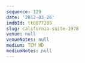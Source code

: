 ```yaml
---
sequence: 129
date: '2012-03-26'
imdbId: tt0077289
slug: california-suite-1978
venue: null
venueNotes: null
medium: TCM HD
mediumNotes: null
---
```


